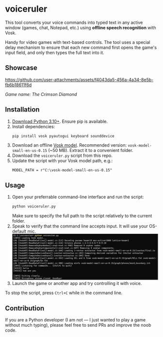 # voiceruler
This tool converts your voice commands into typed text in any active window (games, chat, Notepad, etc.) using **offline speech recognition** with Vosk.

Handy for video games with text-based controls. The tool uses a special delay mechanism to ensure that each new command first opens the game's input field, and only then types the full text into it.

## Showcase

https://github.com/user-attachments/assets/f4043da5-456a-4a34-8e5b-fb6b18611f6d

*Game name: The Crimson Diamond*

## Installation

1. [Download Python 3.10+](https://www.python.org/downloads/). Ensure pip is available.
2. Install dependencies:  
    ```cmd
    pip install vosk pyautogui keyboard sounddevice
    ```
3. Download an offline [Vosk model](https://alphacephei.com/vosk/models). Recommended version: `vosk-model-small-en-us-0.15` (~50 MB). Extract it to a convenient folder.
4. Download the `voiceruler.py` script from this repo.
5. Update the script with your Vosk model path, e.g.:  
    ```text
    MODEL_PATH = r"C:\vosk-model-small-en-us-0.15"
    ```

## Usage

1. Open your preferrable command-line interface and run the script:
    ```cmd
    python voiceruler.py
    ```
    Make sure to specify the full path to the script relatively to the current folder.
2. Speak to verify that the command line accepts input. It will use your OS-default mic.
   ![img](cmd_input_example.png)
4. Launch the game or another app and try controlling it with voice.

To stop the script, press `Ctrl+C` while in the command line.

## Contribution

If you are a Python developer (I am not — I just wanted to play a game without much typing), please feel free to send PRs and improve the noob code.
